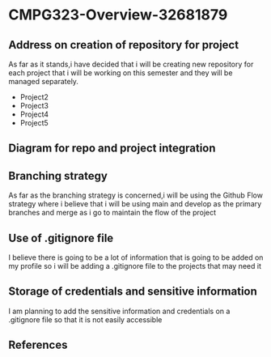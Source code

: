 # CMPG323-Overview-32681879
## Address on creation of repository for project
As far as it stands,i have decided that i will be creating new repository for each project that i will be working on this semester and they will be managed separately.
- Project2
- Project3
- Project4
- Project5
## Diagram for repo and project integration
## Branching strategy
As far as the branching strategy is concerned,i will be  using the Github Flow strategy where i believe that i will be using main and develop as the primary branches and merge as i go to maintain the flow of the project
## Use of .gitignore file
I believe there is going to be a lot of information that is going to be added on my profile so i will be adding a .gitignore file to the projects that may need it   
## Storage of credentials and sensitive information
I am planning to add the sensitive information and credentials on a .gitignore file so that it is not easily accessible
## References
